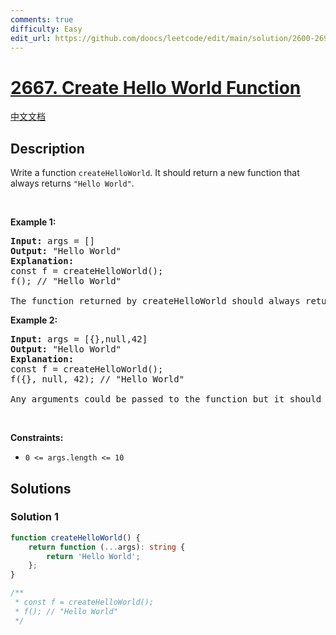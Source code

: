 ```yaml
---
comments: true
difficulty: Easy
edit_url: https://github.com/doocs/leetcode/edit/main/solution/2600-2699/2667.Create%20Hello%20World%20Function/README_EN.md
---
```


<!-- problem:start -->

# [2667. Create Hello World Function](https://leetcode.com/problems/create-hello-world-function)

[中文文档](/solution/2600-2699/2667.Create%20Hello%20World%20Function/README.md)

## Description

Write a function&nbsp;<code>createHelloWorld</code>.&nbsp;It should return a new function that always returns&nbsp;<code>&quot;Hello World&quot;</code>.

<p>&nbsp;</p>
<p><strong class="example">Example 1:</strong></p>

<pre>
<strong>Input:</strong> args = []
<strong>Output:</strong> &quot;Hello World&quot;
<strong>Explanation:</strong>
const f = createHelloWorld();
f(); // &quot;Hello World&quot;

The function returned by createHelloWorld should always return &quot;Hello World&quot;.
</pre>

<p><strong class="example">Example 2:</strong></p>

<pre>
<strong>Input:</strong> args = [{},null,42]
<strong>Output:</strong> &quot;Hello World&quot;
<strong>Explanation:</strong>
const f = createHelloWorld();
f({}, null, 42); // &quot;Hello World&quot;

Any arguments could be passed to the function but it should still always return &quot;Hello World&quot;.
</pre>

<p>&nbsp;</p>
<p><strong>Constraints:</strong></p>

<ul>
	<li><code>0 &lt;= args.length &lt;= 10</code></li>
</ul>

## Solutions

<!-- solution:start -->

### Solution 1

<!-- tabs:start -->

```ts
function createHelloWorld() {
    return function (...args): string {
        return 'Hello World';
    };
}

/**
 * const f = createHelloWorld();
 * f(); // "Hello World"
 */
```

<!-- tabs:end -->

<!-- solution:end -->

<!-- problem:end -->
